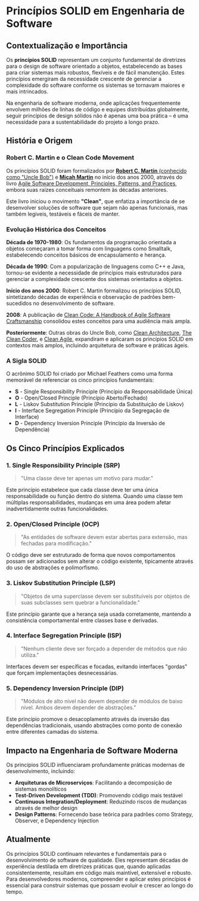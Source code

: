 # Princípios SOLID em Engenharia de Software

## Contextualização e Importância

Os **princípios SOLID** representam um conjunto fundamental de diretrizes para o design de software orientado a objetos, estabelecendo as bases para criar sistemas mais robustos, flexíveis e de fácil manutenção. Estes princípios emergiram da necessidade crescente de gerenciar a complexidade do software conforme os sistemas se tornavam maiores e mais intrincados.

Na engenharia de software moderna, onde aplicações frequentemente envolvem milhões de linhas de código e equipes distribuídas globalmente, seguir princípios de design sólidos não é apenas uma boa prática – é uma necessidade para a sustentabilidade do projeto a longo prazo.

## História e Origem

### Robert C. Martin e o Clean Code Movement

Os princípios SOLID foram formalizados por [**Robert C. Martin** (conhecido como "Uncle Bob")](https://blog.cleancoder.com/) e [**Micah Martin**](http://micahmartin.com/) no início dos anos 2000, através do livro [Agile Software Development, Principles, Patterns, and Practices](https://www.amazon.com.br/Software-Development-Principles-Patterns-Practices/dp/0135974445/), embora suas raízes conceituais remontem às décadas anteriores.

Este livro iniciou o movimento **"Clean"**, que enfatiza a importância de se desenvolver soluções de software que sejam não apenas funcionais, mas também legíveis, testáveis e fáceis de manter. 

### Evolução Histórica dos Conceitos

**Década de 1970-1980**: Os fundamentos da programação orientada a objetos começaram a tomar forma com linguagens como Smalltalk, estabelecendo conceitos básicos de encapsulamento e herança.

**Década de 1990**: Com a popularização de linguagens como C++ e Java, tornou-se evidente a necessidade de princípios mais estruturados para gerenciar a complexidade crescente dos sistemas orientados a objetos.

**Início dos anos 2000**: Robert C. Martin formalizou os princípios SOLID, sintetizando décadas de experiência e observação de padrões bem-sucedidos no desenvolvimento de software.

**2008**: A publicação de [Clean Code: A Handbook of Agile Software Craftsmanship](https://www.amazon.com.br/C%C3%B3digo-limpo-Robert-C-Martin/dp/8576082675/) consolidou estes conceitos para uma audiência mais ampla.

**Posteriormente**: Outras obras do Uncle Bob, como [Clean Architecture](https://www.amazon.com.br/Arquitetura-Limpa-Artes%C3%A3o-Estrutura-Software/dp/8550804606), [The Clean Coder](https://www.amazon.com.br/Codificador-Limpo-Bob-Martin/dp/8576086476), e [Clean Agile](https://www.amazon.com.br/Desenvolvimento-%C3%A1gil-limpo-volta-origens/dp/8550815004), expandiram e aplicaram os princípios SOLID em contextos mais amplos, incluindo arquitetura de software e práticas ágeis.

### A Sigla SOLID

O acrônimo SOLID foi criado por Michael Feathers como uma forma memorável de referenciar os cinco princípios fundamentais:

- **S** - Single Responsibility Principle (Princípio da Responsabilidade Única)
- **O** - Open/Closed Principle (Princípio Aberto/Fechado)
- **L** - Liskov Substitution Principle (Princípio da Substituição de Liskov)
- **I** - Interface Segregation Principle (Princípio da Segregação de Interface)
- **D** - Dependency Inversion Principle (Princípio da Inversão de Dependência)

## Os Cinco Princípios Explicados

### 1. Single Responsibility Principle (SRP)
>"Uma classe deve ter apenas um motivo para mudar."

Este princípio estabelece que cada classe deve ter uma única responsabilidade ou função dentro do sistema. Quando uma classe tem múltiplas responsabilidades, mudanças em uma área podem afetar inadvertidamente outras funcionalidades.

### 2. Open/Closed Principle (OCP)
>"As entidades de software devem estar abertas para extensão, mas fechadas para modificação."

O código deve ser estruturado de forma que novos comportamentos possam ser adicionados sem alterar o código existente, tipicamente através do uso de abstrações e polimorfismo.

### 3. Liskov Substitution Principle (LSP)
>"Objetos de uma superclasse devem ser substituíveis por objetos de suas subclasses sem quebrar a funcionalidade."

Este princípio garante que a herança seja usada corretamente, mantendo a consistência comportamental entre classes base e derivadas.

### 4. Interface Segregation Principle (ISP)
>"Nenhum cliente deve ser forçado a depender de métodos que não utiliza."

Interfaces devem ser específicas e focadas, evitando interfaces "gordas" que forçam implementações desnecessárias.

### 5. Dependency Inversion Principle (DIP)
>"Módulos de alto nível não devem depender de módulos de baixo nível. Ambos devem depender de abstrações."

Este princípio promove o desacoplamento através da inversão das dependências tradicionais, usando abstrações como ponto de conexão entre diferentes camadas do sistema.

## Impacto na Engenharia de Software Moderna

Os princípios SOLID influenciaram profundamente práticas modernas de desenvolvimento, incluindo:

- **Arquiteturas de Microserviços**: Facilitando a decomposição de sistemas monolíticos
- **Test-Driven Development (TDD)**: Promovendo código mais testável
- **Continuous Integration/Deployment**: Reduzindo riscos de mudanças através de melhor design
- **Design Patterns**: Fornecendo base teórica para padrões como Strategy, Observer, e Dependency Injection

## Atualmente

Os princípios SOLID continuam relevantes e fundamentais para o desenvolvimento de software de qualidade. Eles representam décadas de experiência destilada em diretrizes práticas que, quando aplicadas consistentemente, resultam em código mais maintível, extensível e robusto. Para desenvolvedores modernos, compreender e aplicar estes princípios é essencial para construir sistemas que possam evoluir e crescer ao longo do tempo.